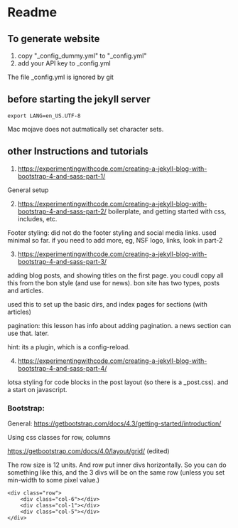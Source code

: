 # Readme

## To generate website

1. copy "_config_dummy.yml" to "_config.yml"
2. add your API key to _config.yml

The file _config.yml is ignored by git


## before starting the jekyll server
` export LANG=en_US.UTF-8 `

Mac mojave does not autmatically set character sets.


## other Instructions and tutorials
1. https://experimentingwithcode.com/creating-a-jekyll-blog-with-bootstrap-4-and-sass-part-1/

General setup

2. https://experimentingwithcode.com/creating-a-jekyll-blog-with-bootstrap-4-and-sass-part-2/
boilerplate, and getting started with css, includes, etc. 

Footer styling:
did not do the footer styling and social media links. 
used minimal so far. if you need to add more, eg, NSF logo, links, look in part-2

3. https://experimentingwithcode.com/creating-a-jekyll-blog-with-bootstrap-4-and-sass-part-3/

adding blog posts, and showing titles on the first page. you coudl copy all this from
the bon style (and use for news). bon site has two types, posts and articles.

used this to set up the basic dirs, and index pages for sections (with articles) 

pagination: this lesson has info about adding pagination. a news section can use that. later.

hint: its a plugin, which is a config-reload.

4. https://experimentingwithcode.com/creating-a-jekyll-blog-with-bootstrap-4-and-sass-part-4/

lotsa styling for code blocks in the post layout (so there is a _post.css). and a start on javascript.

### Bootstrap:
General:
https://getbootstrap.com/docs/4.3/getting-started/introduction/


Using css classes for row, columns

https://getbootstrap.com/docs/4.0/layout/grid/ (edited) 

The row size is 12 units. And row put inner divs horizontally.
So you can do something like this, and the 3 divs will be on the same row (unless you set min-width to some pixel value.)
``` 
<div class="row">
    <div class="col-6"></div>
    <div class="col-1"></div>
    <div class="col-5"></div>
</div> 
```
